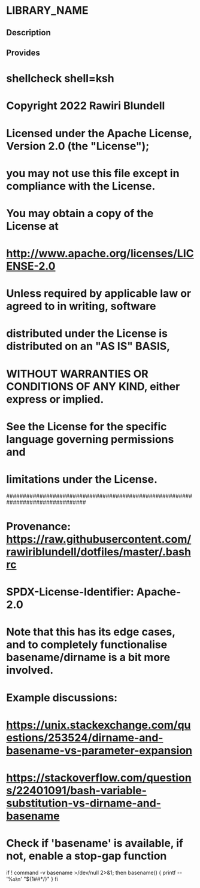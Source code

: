 # LIBRARY_NAME

## Description

## Provides
# shellcheck shell=ksh

# Copyright 2022 Rawiri Blundell
#
# Licensed under the Apache License, Version 2.0 (the "License");
# you may not use this file except in compliance with the License.
# You may obtain a copy of the License at
#
#     http://www.apache.org/licenses/LICENSE-2.0
#
# Unless required by applicable law or agreed to in writing, software
# distributed under the License is distributed on an "AS IS" BASIS,
# WITHOUT WARRANTIES OR CONDITIONS OF ANY KIND, either express or implied.
# See the License for the specific language governing permissions and
# limitations under the License.
################################################################################
# Provenance: https://raw.githubusercontent.com/rawiriblundell/dotfiles/master/.bashrc
# SPDX-License-Identifier: Apache-2.0

# Note that this has its edge cases, and to completely functionalise basename/dirname is a bit more involved.
# Example discussions: 
# https://unix.stackexchange.com/questions/253524/dirname-and-basename-vs-parameter-expansion
# https://stackoverflow.com/questions/22401091/bash-variable-substitution-vs-dirname-and-basename

# Check if 'basename' is available, if not, enable a stop-gap function
if ! command -v basename >/dev/null 2>&1; then
  basename() {
    printf -- '%s\n' "${1##*/}"
  }
fi

